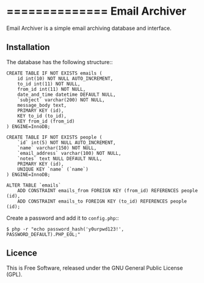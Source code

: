 ==============
Email Archiver
==============

Email Archiver is a simple email archiving database and interface.

Installation
------------

The database has the following structure::

    CREATE TABLE IF NOT EXISTS emails (
        id int(10) NOT NULL AUTO_INCREMENT,
        to_id int(11) NOT NULL,
        from_id int(11) NOT NULL,
        date_and_time datetime DEFAULT NULL,
        `subject` varchar(200) NOT NULL,
        message_body text,
        PRIMARY KEY (id),
        KEY to_id (to_id),
        KEY from_id (from_id)
    ) ENGINE=InnoDB;

    CREATE TABLE IF NOT EXISTS people (
        `id` int(5) NOT NULL AUTO_INCREMENT,
        `name` varchar(150) NOT NULL,
        `email_address` varchar(100) NOT NULL,
        `notes` text NULL DEFAULT NULL,
        PRIMARY KEY (id),
        UNIQUE KEY `name` (`name`)
    ) ENGINE=InnoDB;

    ALTER TABLE `emails`
        ADD CONSTRAINT emails_from FOREIGN KEY (from_id) REFERENCES people (id),
        ADD CONSTRAINT emails_to FOREIGN KEY (to_id) REFERENCES people (id);

Create a password and add it to `config.php`::

    $ php -r "echo password_hash('y0urpwd123!', PASSWORD_DEFAULT).PHP_EOL;"

Licence
-------

This is Free Software, released under the GNU General Public License (GPL).

